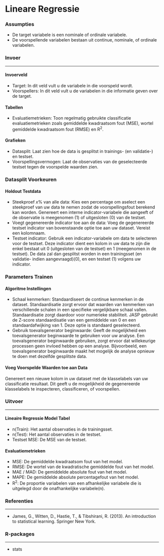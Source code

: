 Lineare Regressie
===

### Assumpties
- De target variabele is een nominale of ordinale variabele.
- De voorspellende variabelen bestaan uit continue, nominale, of ordinale variabelen.

### Invoer 
-------
#### Invoerveld 
- Target: In dit veld vult u de variabele in die voorspeld wordt. 
- Voorspellers: In dit veld vult u de variabelen in die informatie geven over de target. 

#### Tabellen  
- Evaluatiemetrieken: Toon regelmatig gebruikte classificatie evaluatiemetrieken zoals gemiddelde kwadraatsom fout (MSE), wortel gemiddelde kwadraatsom fout (RMSE) en R<sup>2</sup>.

#### Grafieken
- Datasplit: Laat zien hoe de data is gesplitst in trainings- (en validatie-) en testset.
- Voorspellingsvermogen: Laat de observaties van de geselecteerde testset tegen de voorspelde waarden zien.

### Datasplit Voorkeuren
#### Holdout Testdata
- Steekproef *x*% van alle data: Kies een percentage om aselect een steekproef van uw data te nemen zodat de voorspellingsfout berekend kan worden. Genereert een interne indicator-variabele die aangeeft of de observatie is meegenomen (1) of uitgesloten (0) van de testset.
- Voegt gegenereerde indicator toe aan de data: Voeg de gegenereerde testset indicator van bovenstaande optie toe aan uw dataset. Vereist een kolomnaam.
- Testset indicator: Gebruik een indicator-variabele om data te selecteren voor de testset. Deze indicator dient een kolom in uw data te zijn die enkel bestaat uit 0 (uitgesloten van de testset) en 1 (meegenomen in de testset). De data zal dan gesplitst worden in een trainingsset (en validatie- indien aangevraagd)(0), en een testset (1) volgens uw indicator.

### Parameters Trainen
#### Algoritme Instellingen
- Schaal kenmerken: Standaardiseert de continue kenmerken in de dataset. Standaardisatie zorgt ervoor dat waarden van kenmerken van verschillende schalen in een specifieke vergelijkbare schaal vallen. Standaardisatie zorgt daardoor voor numerieke stabiliteit. JASP gebruikt de Z-score standaardisatie van een gemiddelde van 0 en een standaardafwijking van 1. Deze optie is standaard geselecteerd.
- Gebruik toevalsgenerator beginwaarde: Geeft de mogelijkheid een toevalsgenerator beginwaarde te gebruiken voor uw analyse. Een toevalsgenerator beginwaarde gebruiken, zorgt ervoor dat willekeurige processen geen invloed hebben op een analyse. Bijvoorbeeld, een toevalsgenerator beginwaarde maakt het mogelijk de analyse opnieuw te doen met dezelfde gesplitste data.

#### Voeg Voorspelde Waarden toe aan Data
Genereert een nieuwe kolom in uw dataset met de klasselabels van uw classificatie resultaat. Dit geeft u de mogelijkheid de gegenereerde klasselabels te inspecteren, classificeren, of voorspellen.

### Uitvoer
-------

#### Lineaire Regressie Model Tabel
- n(Train): Het aantal observaties in de trainingsset.
- n(Test): Het aantal observaties in de testset.
- Testset MSE: De MSE van de testset.

#### Evaluatiemetrieken
- MSE: De gemiddelde kwadraatsom fout van het model.
- RMSE: De wortel van de kwadratische gemiddelde fout van het model.
- MAE / MAD: De gemiddelde absolute fout van het model.
- MAPE: De gemiddelde absolute percentagefout van het model.
- R<sup>2</sup>: De proportie variabelen van een afhankelijke variabele die is uitgelegd door de onafhankelijke variabele(n).

### Referenties
-------
- James, G., Witten, D., Hastie, T., & Tibshirani, R. (2013). An introduction to statistical learning. Springer New York.

### R-packages 
--- 
- stats

